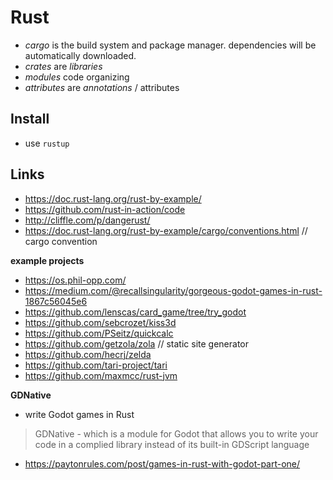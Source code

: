 # Rust

* _cargo_ is the build system and package manager. dependencies will be automatically downloaded.
* _crates_ are _libraries_
* _modules_ code organizing
* _attributes_ are _annotations_ / attributes

## Install
* use `rustup`

## Links
* https://doc.rust-lang.org/rust-by-example/
* https://github.com/rust-in-action/code
* http://cliffle.com/p/dangerust/
* https://doc.rust-lang.org/rust-by-example/cargo/conventions.html  // cargo convention

__example projects__
* https://os.phil-opp.com/
* https://medium.com/@recallsingularity/gorgeous-godot-games-in-rust-1867c56045e6
* https://github.com/lenscas/card_game/tree/try_godot
* https://github.com/sebcrozet/kiss3d
* https://github.com/PSeitz/quickcalc
* https://github.com/getzola/zola   // static site generator
* https://github.com/hecrj/zelda
* https://github.com/tari-project/tari
* https://github.com/maxmcc/rust-jvm

__GDNative__
* write Godot games in Rust
> GDNative - which is a module for Godot that allows you to write your code in a complied library instead of its built-in GDScript language
* https://paytonrules.com/post/games-in-rust-with-godot-part-one/
